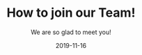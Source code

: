 ﻿---
title: How to join our Team!
subtitle: We are so glad to meet you!
layout: default
modal-id: 1
date: 2019-11-16
img: dreams.png
thumbnail: dreams-thumbnail.png
alt: image-alt
project-date: November 2019
writer: Alex
manager: Alex
description: 안녕하세요! Alex입니다. 팀 너드는 당신을 환영합니다. <br />저희는 배 좀 곯으면 어때 재밌으면 됐지를 모티브로 모인 사람들입니다. <br />저희는 재미로 연구하고 재미로 개발합니다. 밤새 개발도 하고, 자다 일어나서 회의를 진행합니다. <br />저희중에 전문가는 없습니다. 잘하는게 중요한가요? 잘하는 기준은 뭔가요? <br />지금까지 인공지능이 발전할 수 있던 또 다른 토대는 개방에 있다고 생각합니다. <br /><br />디자이너도 인공지능을 개발하고, 학생도 인공지능을 개발하고, <br />우리는 비전공자든 전공자든 미쳐있다면 할 수 있다는 것을 보여주기 위해 모였습니다. <br /><br />많은 제안 메일을 씹히고, 권위자에게 인신 공격을 당하며, 업신여김을 당하면서도, <br />저희는 자신의 연구를 위해 치킨을 튀기고 편의점 알바를 하면서 연구를 진행했습니다. <br /><br />우리는 아무 차별 없이 인공지능을 좋아하는 모두와 함께하고 싶습니다. <br />인공지능에 대한 넘치는 열정을 가진 많은 연구원들을 환영합니다.<br /> <br />---------------------------------------<br />위내용은 PARTICIPATION 위칸에 우리 팀 설명에 넣을것임<br />---------------------------------------<br /> <br /><br /><br />디자이너, 개발자, 학생, 연구원 저희는 당신이 어떤 직업을 가졌든 <br />인공지능을 좋아해 여기까지 왔다면 어느 누구보다 좋은 기량을 보일 것이라고 확신합니다. <br />프로젝트에 참여하기 위해서 어떤 배경지식도, 환경도 묻지 않습니다. <br />당신이 좋아하는 프로젝트를 찾거나, 직접 프로젝트를 기획하여 시간에 구애받지 않고,<br /> 자기가 하고 싶을 때, 할 수 있을 때 재밌는 연구를 하시기 바랍니다. <br /><br />
---
